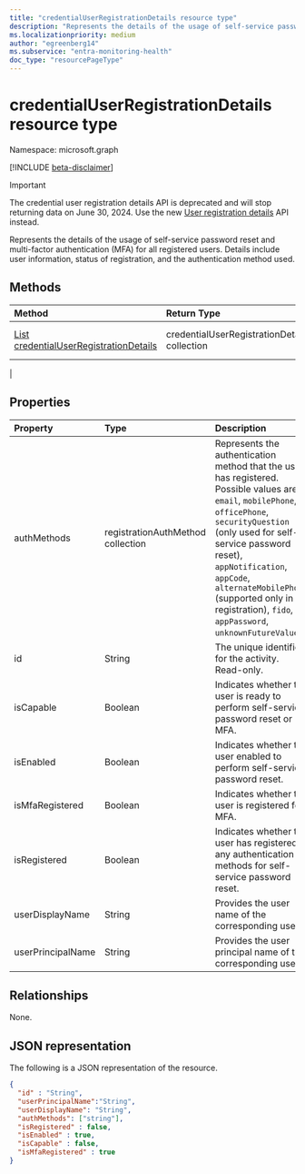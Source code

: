 ```yaml
---
title: "credentialUserRegistrationDetails resource type"
description: "Represents the details of the usage of self-service password reset and multi-factor authentication (MFA) for all registered users."
ms.localizationpriority: medium
author: "egreenberg14"
ms.subservice: "entra-monitoring-health"
doc_type: "resourcePageType"
---
```


# credentialUserRegistrationDetails resource type

Namespace: microsoft.graph

[!INCLUDE [beta-disclaimer](../../includes/beta-disclaimer.md)]

> [!IMPORTANT]
> The credential user registration details API is deprecated and will stop returning data on June 30, 2024. Use the new [User registration details](../resources/userregistrationdetails.md) API instead.

Represents the details of the usage of self-service password reset and multi-factor authentication (MFA) for all registered users. Details include user information, status of registration, and the authentication method used.

## Methods

| Method       | Return Type | Description |
|:-------------|:------------|:------------|
| [List credentialUserRegistrationDetails](../api/reportroot-list-credentialuserregistrationdetails.md) | credentialUserRegistrationDetails collection | Get a list of [credentialUserRegistrationDetails](../resources/credentialuserregistrationdetails.md) objects for a given tenant.
 |

## Properties

| Property     | Type        | Description |
|:-------------|:------------|:------------|
| authMethods | registrationAuthMethod collection | Represents the authentication method that the user has registered. Possible values are: `email`, `mobilePhone`, `officePhone`,  `securityQuestion` (only used for self-service password reset), `appNotification`,  `appCode`, `alternateMobilePhone` (supported only in registration),  `fido`,  `appPassword`,  `unknownFutureValue`. |
| id | String | The unique identifier for the activity. Read-only.|
| isCapable | Boolean | Indicates whether the user is ready to perform self-service password reset or MFA. |
| isEnabled | Boolean | Indicates whether the user enabled to perform self-service password reset. |
| isMfaRegistered | Boolean | Indicates whether the user is registered for MFA. |
| isRegistered | Boolean | Indicates whether the user has registered any authentication methods for self-service password reset. |
| userDisplayName | String | Provides the user name of the corresponding user. |
| userPrincipalName | String | Provides the user principal name of the corresponding user. |

## Relationships

None.

## JSON representation

The following is a JSON representation of the resource.

<!-- {
  "blockType": "resource",
  "optionalProperties": [

  ],
  "@odata.type": "microsoft.graph.credentialUserRegistrationDetails",
  "keyProperty": "id"
}-->

```json
{
  "id" : "String",
  "userPrincipalName":"String",
  "userDisplayName": "String",
  "authMethods": ["string"],
  "isRegistered" : false,
  "isEnabled" : true,
  "isCapable" : false,
  "isMfaRegistered" : true
}
```

<!-- uuid: 16cd6b66-4b1a-43a1-adaf-3a886856ed98
2019-02-04 14:57:30 UTC -->
<!-- {
  "type": "#page.annotation",
  "description": "credentialUserRegistrationDetails resource",
  "keywords": "",
  "section": "documentation",
  "tocPath": ""
}-->


